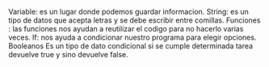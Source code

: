 Variable: es un lugar donde podemos guardar informacion.
String: es un tipo de datos que acepta letras y se debe escribir entre comillas.
Funciones : las funciones nos ayudan a reutilizar el codigo para no hacerlo varias veces.
If: nos ayuda a condicionar nuestro programa para elegir opciones.
Booleanos Es un tipo de dato condicional si se cumple determinada tarea devuelve true y sino devuelve false.
